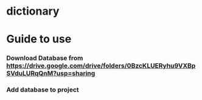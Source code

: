 # dictionary
# Guide to use
### Download Database from https://drive.google.com/drive/folders/0BzcKLUERyhu9VXBpSVduLURqQnM?usp=sharing
### Add database to project
